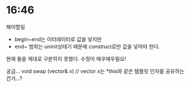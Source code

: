 # 16:46

해야할일

- begin~end는 이터레이터로 값을 넣지만
- end~ 범위는 uninit상태기 때문에 construct로만 값을 넣어야 한다.

현재 둘을 제대로 구분하지 못했다.
수정이 매우매우필요!

궁금...
void swap (vector& x) // vector x는 *this와 같은 템플릿 인자를 공유하는 건가...?